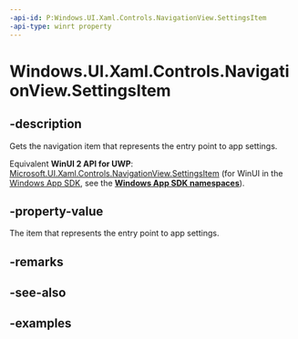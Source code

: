 ```yaml
---
-api-id: P:Windows.UI.Xaml.Controls.NavigationView.SettingsItem
-api-type: winrt property
---
```


<!-- Property syntax.
public object SettingsItem { get; }
-->

# Windows.UI.Xaml.Controls.NavigationView.SettingsItem

## -description

Gets the navigation item that represents the entry point to app settings.

Equivalent **WinUI 2 API for UWP**: [Microsoft.UI.Xaml.Controls.NavigationView.SettingsItem](/windows/winui/api/microsoft.ui.xaml.controls.navigationview.settingsitem) (for WinUI in the [Windows App SDK](/windows/apps/windows-app-sdk/), see the **[Windows App SDK namespaces](/windows/windows-app-sdk/api/winrt/)**).

## -property-value

The item that represents the entry point to app settings.

## -remarks

## -see-also

## -examples

